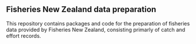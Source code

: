## Fisheries New Zealand data preparation

This repository contains packages and code for the preparation of fisheries data provided by Fisheries New Zealand, consisting primarly of catch and effort records.
